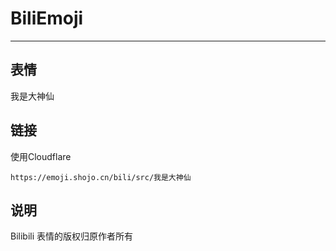 # BiliEmoji
---
## 表情
我是大神仙
## 链接
使用Cloudflare
```
https://emoji.shojo.cn/bili/src/我是大神仙
```
## 说明
Bilibili 表情的版权归原作者所有
